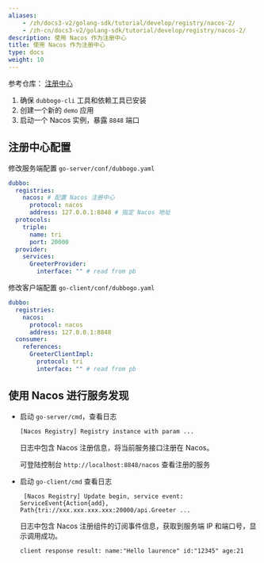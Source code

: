 ```yaml
---
aliases:
    - /zh/docs3-v2/golang-sdk/tutorial/develop/registry/nacos-2/
    - /zh-cn/docs3-v2/golang-sdk/tutorial/develop/registry/nacos-2/
description: 使用 Nacos 作为注册中心
title: 使用 Nacos 作为注册中心
type: docs
weight: 10
---
```


参考仓库： [注册中心](https://github.com/apache/dubbo-go-samples/tree/master/registry)

1. 确保 `dubbogo-cli` 工具和依赖工具已安装 
2. 创建一个新的 `demo` 应用
3. 启动一个 Nacos 实例，暴露 `8848` 端口

## 注册中心配置

修改服务端配置 `go-server/conf/dubbogo.yaml`

```yaml
dubbo:
  registries:
    nacos: # 配置 Nacos 注册中心
      protocol: nacos
      address: 127.0.0.1:8848 # 指定 Nacos 地址
  protocols:
    triple:
      name: tri
      port: 20000
  provider:
    services:
      GreeterProvider:
        interface: "" # read from pb
```

修改客户端配置 `go-client/conf/dubbogo.yaml`

```yaml
dubbo:
  registries:
    nacos:
      protocol: nacos
      address: 127.0.0.1:8848
  consumer:
    references:
      GreeterClientImpl:
        protocol: tri
        interface: "" # read from pb
```



## 使用 Nacos 进行服务发现

- 启动 `go-server/cmd`，查看日志

  ```bash
  [Nacos Registry] Registry instance with param ...
  ```

  日志中包含 Nacos 注册信息，将当前服务接口注册在 Nacos。

  可登陆控制台 `http://localhost:8848/nacos` 查看注册的服务

- 启动 `go-client/cmd` 查看日志

  ```
   [Nacos Registry] Update begin, service event: ServiceEvent{Action{add}, Path{tri://xxx.xxx.xxx.xxx:20000/api.Greeter ...
  ```

  日志中包含 Nacos 注册组件的订阅事件信息，获取到服务端 IP 和端口号，显示调用成功。

  ```
  client response result: name:"Hello laurence" id:"12345" age:21
  ```
